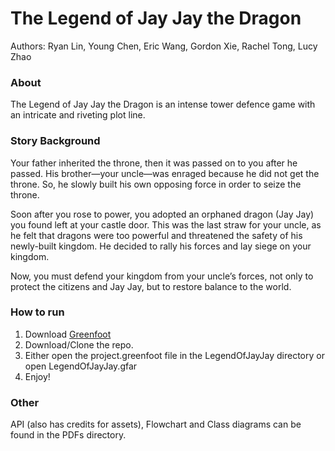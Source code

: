 # The Legend of Jay Jay the Dragon

Authors: Ryan Lin, Young Chen, Eric Wang, Gordon Xie, Rachel Tong, Lucy Zhao

### About

The Legend of Jay Jay the Dragon is an intense tower defence game with an intricate and riveting plot line. 

### Story Background

Your father inherited the throne, then it was passed on to you after he passed. His brother—your uncle—was enraged because he did not get the throne. So, he slowly built his own opposing force in order to seize the throne. 

Soon after you rose to power, you adopted an orphaned dragon (Jay Jay) you found left at your castle door. This was the last straw for your uncle, as he felt that dragons were too powerful and threatened the safety of his newly-built kingdom. He decided to rally his forces and lay siege on your kingdom.

Now, you must defend your kingdom from your uncle’s forces, not only to protect the citizens and Jay Jay, but to restore balance to the world.

### How to run

1. Download [Greenfoot](https://www.greenfoot.org/download) 
2. Download/Clone the repo.
3. Either open the project.greenfoot file in the LegendOfJayJay directory or open LegendOfJayJay.gfar
4. Enjoy!

### Other

API (also has credits for assets), Flowchart and Class diagrams can be found in the PDFs directory. 
